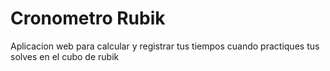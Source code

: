 # Cronometro Rubik

Aplicacion web para calcular y registrar tus tiempos cuando practiques tus solves en el cubo de rubik